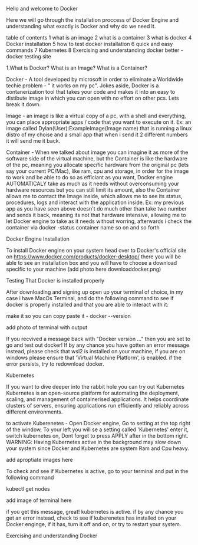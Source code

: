 Hello and welcome to Docker

Here we will go through the installation proccess of Docker Engine and understanding what exactly is Docker and why do we need it.

table of contents
1 what is an image
2 what is a container
3 what is docker
4 Docker installation
5 how to test docker installation
6 quick and easy commands
7 Kubernetes
8 Exercising and understanding docker better - docker testing site

1.What is Docker? What is an Image? What is a Container?

Docker - A tool developed by microsoft in order to eliminate a Worldwide techie problem - " it works on my pc".
Jokes aside, Docker is a contanerization tool that takes your code and makes it into an easy to distibute image in which you can open with no effort on other pcs.
Lets break it down.

Image - an image is like a virtual copy of a pc, with a shell and everything, you can place appropriate apps / code that you want to execute on it.
    Ex: an image called Dylan(User):ExampleImage(Image name) that is running a linux distro of my choise and a small app that when i send it 2 different numbers it will send me it back.

Container - When we talked about image you can imagine it as more of the software side of the virtual machine, but the Container is like the hardware of the pc, meaning you allocate specific hardware from the original pc (lets say your current PC/Mac), like ram, cpu and storage, in order for the image to work and be able to do so as efficiant as you want, Docker engine AUTOMATICALY take as much as it needs without overconsuming your hardware resources but you can still limit its amount, also the Container allows me to contact the Image inside, which allows me to see its status, procedures, logs and interact with the application inside. 
    Ex: my previous app as you have seen above doesn't do much other than take two number and sends it back, meaning its not that hardware intensive, allowing me to let Docker engine to take as it needs without worring, afterwards i check the container via docker -status container name so on and so forth

Docker Engine Installation

To install Docker engine on your system head over to Docker's official site on https://www.docker.com/products/docker-desktop/ 
there you will be able to see an installation box and you will have to choose a download specific to your machine
(add photo here downloaddocker.png)


Testing That Docker is installed properly

After downloading and signing up open up your terminal of choice, in my case i have MacOs Terminal, and do the following command to see if docker is properly installed and that you are able to interact with it:

make it so you can copy paste it - docker --version

add photo of terminal with output

If you recvived a message back with "Docker version ..." then you are set to go and test out docker!
If by any chance you have gotten an error message instead, please check that wsl2 is installed on your machine, if you are on windows please ensure that 'Virtual Machine Platform', is enabled.
if the error persists, try to redownload docker.

Kubernetes

If you want to dive deeper into the rabbit hole you can try out Kubernetes
Kubernetes is an open-source platform for automating the deployment, scaling, and management of containerised applications. It helps coordinate clusters of servers, ensuring applications run efficiently and reliably across different environments.

to activate Kuberenetes - Open Docker engine, Go to setting at the top right of the window, To your left you will se a setting called 'Kubernetes' enter it, switch kubernetes on, Dont forget to press APPLY after in the bottom right.
WARNING: Having Kubernetes active in the background may slow down your system since Docker and Kubernetes are system Ram and Cpu heavy.

add aproptiate images here

To check and see if Kubernetes is active, go to your terminal and put in the following command

kubectl get nodes

add image of terminal here

if you get this message, great! kubernetes is active.
if by any chance you get an error instead, check to see if kuberenetes has installed on your Docker enginge, if it has, turn it off and on, or try to restart your system.

Exercising and understanding Docker